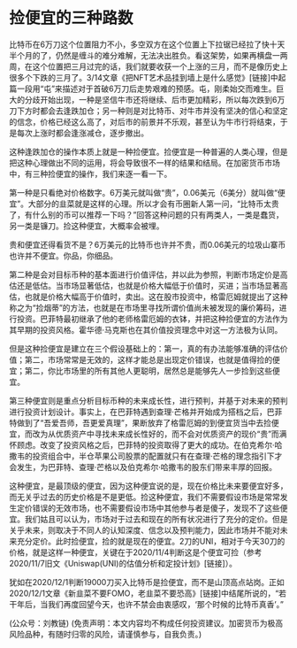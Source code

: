 # 捡便宜的三种路数

比特币在6万刀这个位置阻力不小，多空双方在这个位置上下拉锯已经拉了快十天半个月的了，仍然是缠斗的难分难解，无法决出胜负。看这架势，如果再横盘一两周，在这个位置把三月过完的话，我们就要收获一个上涨的三月，而不是像历史上很多个下跌的三月了。3/14文章《把NFT艺术品挂到墙上是什么感觉》\[链接\]中起篇一段用“屯”来描述对于首破6万刀后走势艰难的预感。屯，刚柔始交而难生。巨大的分歧开始出现，一种是坚信牛市还将继续、后市更加精彩，所以每次跌到6万刀下方时都会去逢跌加仓；另一种则是对比特币、对牛市并没有坚决的信心和坚定的信念，价格已经这么高了，对后市的前景并不乐观，甚至认为牛市行将结束，于是每次上涨时都会逢涨减仓，逐步撤出。

这种逢跌加仓的操作本质上就是一种捡便宜。捡便宜是一种普遍的人类心理，但是把这种心理做出不同的运用，将会导致很不一样的结果和结局。在加密货币市场中，有三种捡便宜的操作，我们来逐一看一下。

第一种是只看绝对价格数字。6万美元就叫做“贵”，0.06美元（6美分）就叫做“便宜”。大部分的韭菜就是这样的心理。所以才会有币圈新人第一问，“比特币太贵了，有什么别的币可以推荐一下吗？”回答这种问题的只有两类人，一类是蠢货，另一类是镰刀。捡这种便宜，大概率会被埋。

贵和便宜还得看货不是？6万美元的比特币也许并不贵​，而0.06美元的垃圾山寨币也许并不便宜。你品，你细品​。

第二种是会对目标币种的基本面进行价值评估，并以此为参照，判断市场定价是高估还是低估。当市场显著低估，也就是价格大幅低于价值时，买进；当市场显著高估，也就是价格大幅高于价值时，卖出。这在股市投资中，格雷厄姆就提出了这种称之为“捡烟蒂”的方法，也就是在市场里寻找所谓价值尚未被发现的廉价筹码，进行投资。巴菲特最初继承了他的老师格雷厄姆的衣钵，并把这种捡便宜的方法作为其早期的投资风格。霍华德·马克斯也在其价值投资理念中对这一方法极为认同。

但是这种捡便宜是建立在三个假设基础上的：第一，真的有办法能够准确的评估价值；第二，市场常常是无效的，这样才能总是出现定价错误，也就是值得捡的便宜；第二，你比市场里的所有其他人更聪明，居然总是能够先人一步捡到这些便宜。

第三种便宜则是重点分析目标币种的未来成长性，进行预判，并基于对未来的预判进行投资计划设计。事实上，在巴菲特遇到查理·芒格并开始成为搭档之后，巴菲特做到了“吾爱吾师，吾更爱真理”，果断放弃了格雷厄姆的到便宜货当中去捡便宜，而改为从优质资产中寻找未来成长性好的，而不会对优质资产的现价“贵”而满怀顾虑。改变了投资风格之后，巴菲特的投资取得了更大的成功。在伯克希尔·哈撒韦的投资组合中，半仓苹果公司股票的配置就只有在查理·芒格的理念指引下才会发生，为巴菲特、查理·芒格以及伯克希尔·哈撒韦的股东们带来丰厚的回报。

这种便宜，是最顶级的便宜，因为这种便宜说的是，现在价格比未来要便宜好多，而无关乎过去的历史价格是不是更低。捡这种便宜，我们不需要假设市场是常常发生定价错误的无效市场，也不需要假设市场中其他参与者是傻子，发现不了这些便宜。我们姑且可以认为，市场对于过去和现在的所有状况进行了充分的定价。但是关乎未来，则取决于不同人的认知深度、信念以及预判能力，因此市场并不能对未来充分定价。此时捡便宜，捡的就是现在的便宜。2刀的UNI，相对于今天30刀的价格，就是这样一种便宜，关键在于2020/11/4判断这是个便宜可捡（参考2020/11/7旧文《Uniswap\(UNI\)的估值分析和定投计划》\[链接\]）。

犹如在2020/12/1判断19000刀买入比特币是捡便宜，而不是山顶高点站岗。正如2020/12/1文章《新韭菜不要FOMO，老韭菜不要恐高》\[链接\]中结尾所说的，“若干年后，当我们再度回望今天，也许不禁会由衷感叹，‘那个时候的比特币真香’。”

\(公众号：刘教链\)  \(免责声明：本文内容均不构成任何投资建议。加密货币为极高风险品种，有随时归零的风险，请谨慎参与，自我负责。\)

